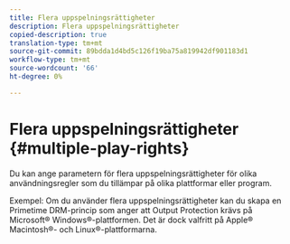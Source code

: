 ```yaml
---
title: Flera uppspelningsrättigheter
description: Flera uppspelningsrättigheter
copied-description: true
translation-type: tm+mt
source-git-commit: 89bdda1d4bd5c126f19ba75a819942df901183d1
workflow-type: tm+mt
source-wordcount: '66'
ht-degree: 0%

---
```



# Flera uppspelningsrättigheter {#multiple-play-rights}

Du kan ange parametern för flera uppspelningsrättigheter för olika användningsregler som du tillämpar på olika plattformar eller program.

Exempel: Om du använder flera uppspelningsrättigheter kan du skapa en Primetime DRM-princip som anger att Output Protection krävs på Microsoft® Windows®-plattformen. Det är dock valfritt på Apple® Macintosh®- och Linux®-plattformarna.
